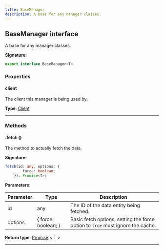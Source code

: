 ```yaml
---
title: BaseManager
description: A base for any manager classes.
---
```


## BaseManager interface

A base for any manager classes.

**Signature:**

```ts
export interface BaseManager<T> 
```

### Properties

#### client

The client this manager is being used by.



**Type**: [Client](/api/Client.md)

---

### Methods

#### .fetch ()

The method to actually fetch the data.




**Signature:**

```ts
fetch(id: any, options: {
        force: boolean;
    }): Promise<T>;
```

**Parameters:**

| Parameter | Type | Description |
| --------- | ---- | ----------- |
| id | any | The ID of the data entity being fetched. |
| options | {         force: boolean;     } | Basic fetch options, setting the force option to `true` must ignore the cache. |

**Return type**: [Promise](https://developer.mozilla.org/en-US/docs/Web/JavaScript/Reference/Global_Objects/Promise) \< T \>

---

